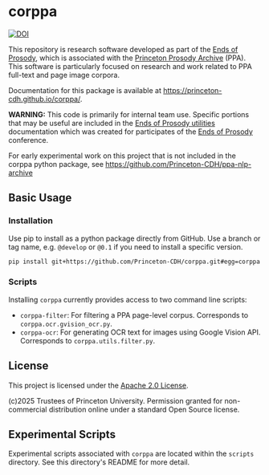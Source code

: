 # corppa
[![DOI](https://zenodo.org/badge/697470107.svg)](https://doi.org/10.5281/zenodo.15312547)

This repository is research software developed as part of the [Ends of Prosody](https://cdh.princeton.edu/projects/the-ends-of-prosody/), which is associated with the [Princeton Prosody Archive](https://prosody.princeton.edu/) (PPA). This software is particularly focused on research and work related to PPA full-text and page image corpora.

Documentation for this package is available at <https://princeton-cdh.github.io/corppa/>.

**WARNING:** This code is primarily for internal team use.
Specific portions that may be useful are included in the
[Ends of Prosody utilities](https://princeton-cdh.github.io/corppa/eop-docs.html) documentation
which was created for participates of the [Ends of Prosody](https://cdh.princeton.edu/events/the-ends-of-prosody/)
conference.

For early experimental work on this project that is not included in the corppa python package, see https://github.com/Princeton-CDH/ppa-nlp-archive

## Basic Usage

### Installation

Use pip to install as a python package directly from GitHub.  Use a branch or tag name, e.g. `@develop` or `@0.1` if you need to install a specific version.

```sh
pip install git+https://github.com/Princeton-CDH/corppa.git#egg=corppa
```

### Scripts

Installing `corppa` currently provides access to two command line scripts:
* `corppa-filter`: For filtering a PPA page-level corpus. Corresponds to `corppa.ocr.gvision_ocr.py`.
* `corppa-ocr`: For generating OCR text for images using Google Vision API. Corresponds to `corppa.utils.filter.py`.

## License

This project is licensed under the [Apache 2.0 License](LICENSE).

(c)2025 Trustees of Princeton University. Permission granted for non-commercial
distribution online under a standard Open Source license.

## Experimental Scripts

Experimental scripts associated with `corppa` are located within the `scripts` directory.
See this directory's README for more detail.
